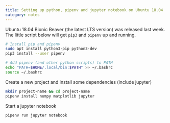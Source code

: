 ```yaml
---
title: Setting up python, pipenv and jupyter notebook on Ubuntu 18.04
category: notes
---
```


Ubuntu 18.04 Bionic Beaver (the latest LTS version) was released last week. The little script below will get `pip3` and `pipenv` up and running.

```bash
# Install pip and pipenv
sudo apt install python3-pip python3-dev
pip3 install --user pipenv

# Add pipenv (and other python scripts) to PATH
echo "PATH=$HOME/.local/bin:$PATH" >> ~/.bashrc
source ~/.bashrc
```

Create a new project and install some dependencies (include jupyter)
```bash
mkdir project-name && cd project-name
pipenv install numpy matplotlib jupyter
```

Start a jupyter notebook
```bash
pipenv run jupyter notebook
```
